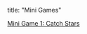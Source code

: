 title: "Mini Games"

<a href="https://sudotedx.github.io/Web_Game_v01/catchstars.html">Mini Game 1: Catch Stars</a>
